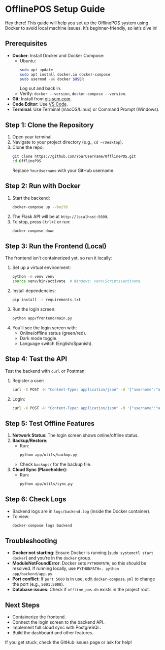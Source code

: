# OfflinePOS Setup Guide

Hey there! This guide will help you set up the OfflinePOS system using Docker to avoid local machine issues. It’s beginner-friendly, so let’s dive in!

## Prerequisites
- **Docker**: Install Docker and Docker Compose:
  - Ubuntu:
    ```bash
    sudo apt update
    sudo apt install docker.io docker-compose
    sudo usermod -aG docker $USER
    ```
    Log out and back in.
  - Verify: `docker --version`, `docker-compose --version`.
- **Git**: Install from [git-scm.com](https://git-scm.com).
- **Code Editor**: Use [VS Code](https://code.visualstudio.com).
- **Terminal**: Use Terminal (macOS/Linux) or Command Prompt (Windows).

## Step 1: Clone the Repository
1. Open your terminal.
2. Navigate to your project directory (e.g., `cd ~/Desktop`).
3. Clone the repo:
   ```bash
   git clone https://github.com/YourUsername/OfflinePOS.git
   cd OfflinePOS
   ```
   Replace `YourUsername` with your GitHub username.

## Step 2: Run with Docker
1. Start the backend:
   ```bash
   docker-compose up --build
   ```
2. The Flask API will be at `http://localhost:5000`.
3. To stop, press `Ctrl+C` or run:
   ```bash
   docker-compose down
   ```

## Step 3: Run the Frontend (Local)
The frontend isn’t containerized yet, so run it locally:
1. Set up a virtual environment:
   ```bash
   python -m venv venv
   source venv/bin/activate  # Windows: venv\Scripts\activate
   ```
2. Install dependencies:
   ```bash
   pip install -r requirements.txt
   ```
3. Run the login screen:
   ```bash
   python app/frontend/main.py
   ```
4. You’ll see the login screen with:
   - Online/offline status (green/red).
   - Dark mode toggle.
   - Language switch (English/Spanish).

## Step 4: Test the API
Test the backend with `curl` or Postman:
1. Register a user:
   ```bash
   curl -X POST -H "Content-Type: application/json" -d '{"username":"admin","password":"password123","role":"admin"}' http://localhost:5000/api/register
   ```
2. Login:
   ```bash
   curl -X POST -H "Content-Type: application/json" -d '{"username":"admin","password":"password123"}' http://localhost:5000/api/login
   ```

## Step 5: Test Offline Features
1. **Network Status**: The login screen shows online/offline status.
2. **Backup/Restore**:
   - Run:
     ```bash
     python app/utils/backup.py
     ```
   - Check `backups/` for the backup file.
3. **Cloud Sync (Placeholder)**:
   - Run:
     ```bash
     python app/utils/sync.py
     ```

## Step 6: Check Logs
- Backend logs are in `logs/backend.log` (inside the Docker container).
- To view:
  ```bash
  docker-compose logs backend
  ```

## Troubleshooting
- **Docker not starting**: Ensure Docker is running (`sudo systemctl start docker`) and you’re in the `docker` group.
- **ModuleNotFoundError**: Docker sets `PYTHONPATH`, so this should be resolved. If running locally, use `PYTHONPATH=. python app/backend/app.py`.
- **Port conflict**: If `port 5000` is in use, edit `docker-compose.yml` to change the port (e.g., `5001:5000`).
- **Database issues**: Check if `offline_pos.db` exists in the project root.

## Next Steps
- Containerize the frontend.
- Connect the login screen to the backend API.
- Implement full cloud sync with PostgreSQL.
- Build the dashboard and other features.

If you get stuck, check the GitHub issues page or ask for help!